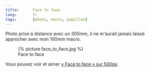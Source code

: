 ```yaml
--- 
title:      Face to face 
lang:       fr 
tags:       [photo, macro, papillon]
---
```


Photo prise à distance avec un 300mm, il ne m'aurait jamais laissé approcher avec mon 100mm macro.

<figure>
  {% picture face_to_face.jpg %}
  <figcaption>
    Face to face
  </figcaption>
</figure>

Vous pouvez voir et aimer [« Face to face » sur 500px](http://500px.com/photo/494747).
